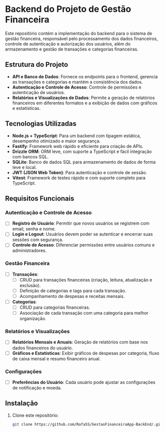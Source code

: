 # Backend do Projeto de Gestão Financeira

Este repositório contém a implementação do backend para o sistema de gestão financeira, responsável pelo processamento dos dados financeiros, controle de autenticação e autorização dos usuários, além do armazenamento e gestão de transações e categorias financeiras. 

## Estrutura do Projeto

- **API e Banco de Dados**: Fornece os endpoints para o frontend, gerencia as transações e categorias e mantém a consistência dos dados.
- **Autenticação e Controle de Acesso**: Controle de permissões e autenticação de usuários.
- **Relatórios e Visualizações de Dados**: Permite a geração de relatórios financeiros em diferentes formatos e a exibição de dados com gráficos e estatísticas.

## Tecnologias Utilizadas

- **Node.js + TypeScript**: Para um backend com tipagem estática, desempenho otimizado e maior segurança.
- **Fastify**: Framework web rápido e eficiente para criação de APIs.
- **Drizzle ORM**: ORM leve, com suporte a TypeScript e fácil integração com bancos SQL.
- **SQLite**: Banco de dados SQL para armazenamento de dados de forma leve e local.
- **JWT (JSON Web Token)**: Para autenticação e controle de sessão.
- **Vitest**: Framework de testes rápido e com suporte completo para TypeScript.

## Requisitos Funcionais

### Autenticação e Controle de Acesso
- [ ] **Registro de Usuário**: Permitir que novos usuários se registrem com email, senha e nome.
- [ ] **Login e Logout**: Usuários devem poder se autenticar e encerrar suas sessões com segurança.
- [ ] **Controle de Acesso**: Diferenciar permissões entre usuários comuns e administradores.

### Gestão Financeira
- [ ] **Transações**: 
  - [ ] CRUD para transações financeiras (criação, leitura, atualização e exclusão).
  - [ ] Definição de categorias e tags para cada transação.
  - [ ] Acompanhamento de despesas e receitas mensais.

- [ ] **Categorias**: 
  - [ ] CRUD para categorias financeiras.
  - [ ] Associação de cada transação com uma categoria para melhor organização.

### Relatórios e Visualizações
- [ ] **Relatórios Mensais e Anuais**: Geração de relatórios com base nos dados financeiros do usuário.
- [ ] **Gráficos e Estatísticas**: Exibir gráficos de despesas por categoria, fluxo de caixa mensal e resumo financeiro anual.

### Configurações
- [ ] **Preferências do Usuário**: Cada usuário pode ajustar as configurações de notificação e moeda.

## Instalação

1. Clone este repositório:
   ```bash
   git clone https://github.com/RafaSS/GestaoFinanceiraApp-BackEnd/.git
